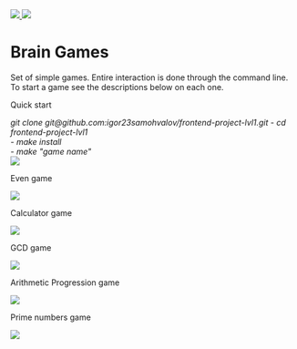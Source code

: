 <a href="https://codeclimate.com/github/codeclimate/codeclimate/maintainability">
  <img src="https://api.codeclimate.com/v1/badges/a99a88d28ad37a79dbf6/maintainability" />
</a>
<a href="https://github.com/igor23samohvalov/frontend-project-lvl1/actions/workflows/github-actions-demo.yml">
  <img src="https://github.com/igor23samohvalov/frontend-project-lvl1/actions/workflows/github-actions-demo.yml/badge.svg" />
</a>
<h1>Brain Games</h1>
<p>Set of simple games. Entire interaction is done through the command line. To start a game see the descriptions below on each one.</p>
<p>Quick start</p>
<i>git clone git@github.com:igor23samohvalov/frontend-project-lvl1.git</i>
<i> - cd frontend-project-lvl1</i><br>
<i> - make install</i><br>
<i> - make "game name"</i><br>
<a href="https://asciinema.org/a/VjMIGcTfjnHD5rdlDhqBZzUKQ">
  <img src="https://asciinema.org/a/VjMIGcTfjnHD5rdlDhqBZzUKQ.svg" />
</a>
<p>Even game</p>
<a href="https://asciinema.org/a/Xk6F6iTJMf6plOd9lR8fzW3dr" target="_blank">
  <img src="https://asciinema.org/a/Xk6F6iTJMf6plOd9lR8fzW3dr.svg" />
</a>
<p>Calculator game</p>
<a href="https://asciinema.org/a/iqARhfkF25kFniOLpcChNSlbD" target="_blank">
  <img src="https://asciinema.org/a/iqARhfkF25kFniOLpcChNSlbD.svg" />
</a>
<p>GCD game</p>
<a href="https://asciinema.org/a/HSVikFLDj9Zz9hxvN0l73RYgv" target="_blank">
  <img src="https://asciinema.org/a/HSVikFLDj9Zz9hxvN0l73RYgv.svg" />
</a>
<p>Arithmetic Progression game</p>
<a href="https://asciinema.org/a/vQfhHXESs7I6EIIRQJy2ScOwh" target="_blank">
  <img src="https://asciinema.org/a/vQfhHXESs7I6EIIRQJy2ScOwh.svg" />
</a>
<p>Prime numbers game</p>
<a href="https://asciinema.org/a/AkeKEl8sN4ffTp3ozZQ5Dup2o" target="_blank">
  <img src="https://asciinema.org/a/AkeKEl8sN4ffTp3ozZQ5Dup2o.svg" />
</a>